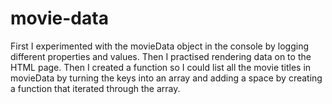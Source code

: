 # movie-data
First I experimented with the movieData object in the console by logging different properties and values. Then I practised rendering data on to the HTML page. Then I created a function so I could list all the movie titles in movieData by turning the keys into an array and adding a space by creating a function that iterated through the array.